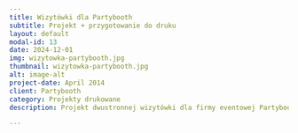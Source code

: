 ```yaml
---
title: Wizytówki dla Partybooth
subtitle: Projekt + przygotowanie do druku
layout: default
modal-id: 13
date: 2024-12-01
img: wizytowka-partybooth.jpg
thumbnail: wizytowka-partybooth.jpg
alt: image-alt
project-date: April 2014
client: Partybooth
category: Projekty drukowane
description: Projekt dwustronnej wizytówki dla firmy eventowej Partybooth.

---
```

